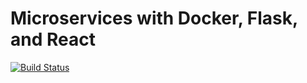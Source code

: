 # Microservices with Docker, Flask, and React

[![Build Status](https://travis-ci.org/Cirhuzalain/testdriven-app.svg?branch=master)](https://travis-ci.org/Cirhuzalain/testdriven-app)